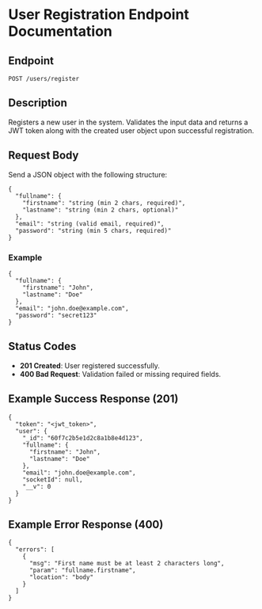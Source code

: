 # User Registration Endpoint Documentation

## Endpoint

`POST /users/register`

## Description
Registers a new user in the system. Validates the input data and returns a JWT token along with the created user object upon successful registration.

## Request Body
Send a JSON object with the following structure:

```
{
  "fullname": {
    "firstname": "string (min 2 chars, required)",
    "lastname": "string (min 2 chars, optional)"
  },
  "email": "string (valid email, required)",
  "password": "string (min 5 chars, required)"
}
```

### Example
```
{
  "fullname": {
    "firstname": "John",
    "lastname": "Doe"
  },
  "email": "john.doe@example.com",
  "password": "secret123"
}
```

## Status Codes
- **201 Created**: User registered successfully.
- **400 Bad Request**: Validation failed or missing required fields.

## Example Success Response (201)
```
{
  "token": "<jwt_token>",
  "user": {
    "_id": "60f7c2b5e1d2c8a1b8e4d123",
    "fullname": {
      "firstname": "John",
      "lastname": "Doe"
    },
    "email": "john.doe@example.com",
    "socketId": null,
    "__v": 0
  }
}
```

## Example Error Response (400)
```
{
  "errors": [
    {
      "msg": "First name must be at least 2 characters long",
      "param": "fullname.firstname",
      "location": "body"
    }
  ]
}
```
